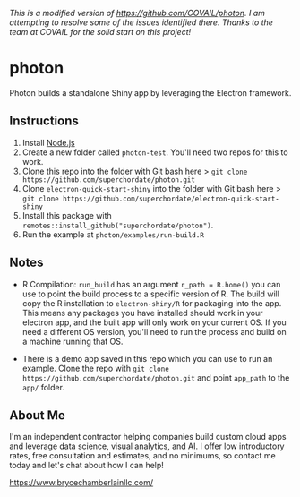 _This is a modified version of https://github.com/COVAIL/photon. I am attempting to resolve some of the issues identified there. Thanks to the team at COVAIL for the solid start on this project!_

# photon

Photon builds a standalone Shiny app by leveraging the Electron framework. 

## Instructions

1. Install [Node.js](https://nodejs.org/en/download/)
2. Create a new folder called `photon-test`. You'll need two repos for this to work. 
3. Clone this repo into the folder with Git bash here > `git clone https://github.com/superchordate/photon.git`
3. Clone `electron-quick-start-shiny` into the folder with Git bash here > `git clone https://github.com/superchordate/electron-quick-start-shiny`
3. Install this package with `remotes::install_github("superchordate/photon")`.
4. Run the example at `photon/examples/run-build.R`

## Notes

* R Compilation: `run_build` has an argument `r_path = R.home()` you can use to point the build process to a specific version of R. The build will copy the R installation to `electron-shiny/R` for packaging into the app. This means any packages you have installed should work in your electron app, and the built app will only work on your current OS. If you need a different OS version, you'll need to run the process and build on a machine running that OS.

* There is a demo app saved in this repo which you can use to run an example. Clone the repo with `git clone https://github.com/superchordate/photon.git` and point `app_path` to the `app/` folder.


## About Me

I'm an independent contractor helping companies build custom cloud apps and leverage data science, visual analytics, and AI. I offer low introductory rates, free consultation and estimates, and no minimums, so contact me today and let's chat about how I can help!

https://www.brycechamberlainllc.com/
